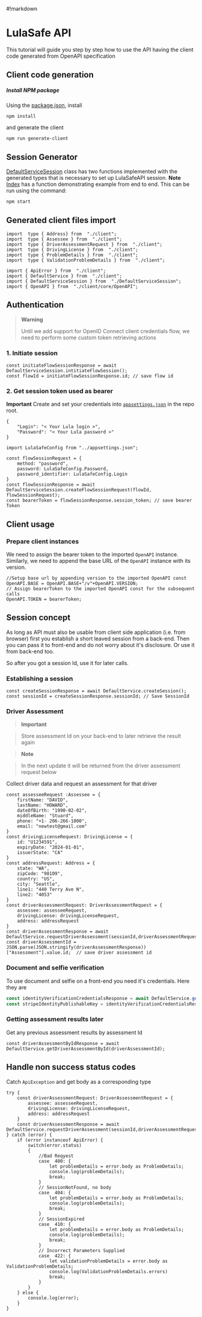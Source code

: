 
#!markdown

  

# LulaSafe API

This tutorial will guide you step by step how to use the API having the client code generated from OpenAPI specification

  

## Client code generation

  

##### Install NPM package
Using the [package.json](../samples/TypeScript/LulaSafe/package.json), install
  

```
npm install 
```
and generate the client

```
npm run generate-client
```
## Session Generator
[DefaultServiceSession](../samples/TypeScript/LulaSafe/src/DefaultServiceSession.ts) class has two functions implemented with the generated types that is necessary to set up LulaSafeAPI session.
**Note**
[Index](../samples/TypeScript/LulaSafe/src/index.ts) has a function demonstrating example from end to end. This can be run using the command:

```
npm start
```

## Generated client files import

``` 
import  type { Address} from  "./client";
import  type { Assessee } from  "./client";
import  type { DriverAssessmentRequest } from  "./client";
import  type { DrivingLicense } from  "./client";
import  type { ProblemDetails } from  "./client";
import  type { ValidationProblemDetails } from  "./client";

import { ApiError } from  "./client";
import { DefaultService } from  "./client";
import { DefaultServiceSession } from  "./DefaultServiceSession";
import { OpenAPI } from  "./client/core/OpenAPI"; 
```

## Authentication

>  **Warning**
>
> Until we add support for OpenID Connect client credentials flow, we need to perform some custom token retrieving actions

  

### 1. Initiate session
  
``` 
const initiateFlowSessionResponse = await DefaultServiceSession.intitiateFlowSession();
const flowId = initiateFlowSessionResponse.id; // save flow id
```
  
### 2. Get session token used as bearer

**Important**
Create and set your credentials into [`appsettings.json`](../appsettings.json) in the repo root.
```
{
    "Login": "< Your Lula login >",
    "Password": "< Your Lula password >"
}
```
``` 
import LulaSafeConfig from "../appsettings.json";

const flowSessionRequest = {
    method: "password",
    password: LulaSafeConfig.Password,
    password_identifier: LulaSafeConfig.Login
}
const flowSessionResponse = await DefaultServiceSession.createFlowSessionRequest(flowId, flowSessionRequest);
const bearerToken = flowSessionResponse.session_token; // save bearer Token
```

## Client usage

  

### Prepare client instances
We need to assign the bearer token to the imported `OpenAPI` instance.
Similarly, we need to append the base URL of the  `OpenAPI` instance with its version.
``` 
//Setup base url by appending version to the imported OpenAPI const
OpenAPI.BASE = OpenAPI.BASE+"/v"+OpenAPI.VERSION;
// Assign bearerToken to the imported OpenAPI const for the subsequent calls
OpenAPI.TOKEN = bearerToken; 
```


## Session concept
As long as API must also be usable from client side application (i.e. from browser) first you establish a short leaved session from a back-end. Then you can pass it to front-end and do not worry about it's disclosure. Or use it from back-end too.

So after you got a session Id, use it for later calls.

### Establishing a session

``` 
const createSessionResponse = await DefaultService.createSession();
const sessionId = createSessionResponse.sessionId; // Save SessionId
```

### Driver Assessment

>  **Important**

>

> Store assessment Id on your back-end to later retrieve the result again

  

>  **Note**

>

> In the next update it will be returned from the driver assessment request below

Collect driver data and request an assessment for that driver

``` 
const assesseeRequest :Assessee = {
    firstName: "DAVID",
    lastName: "HOWARD",
    dateOfBirth: "1990-02-02",
    middleName: "Stuard",
    phone: "+1- 206-266-1000",
    email: "newtest@gmail.com"
}
const drivingLicenseRequest: DrivingLicense = {
    id: "U1234591",
    expiryDate: "2024-01-01",
    issuerState: "CA"
}
const addressRequest: Address = {
    state: "WA",
    zipCode: "98109",
    country: "US",
    city: "Seattle",
    line1: "440 Terry Ave N",
    line2: "4053"
}
const driverAssessmentRequest: DriverAssessmentRequest = {
    assessee: assesseeRequest,
    drivingLicense: drivingLicenseRequest,
    address: addressRequest
}
const driverAssessmentResponse = await DefaultService.requestDriverAssessment(sessionId,driverAssessmentRequest);
const driverAssessmentId = JSON.parse(JSON.stringify(driverAssessmentResponse))["Assessment"].value.id;  // save driver assessment id

```
 
### Document and selfie verification

To use document and selfie on a front-end you need it's credentials. Here they are

``` TypeScript
const identityVerificationCredentialsResponse = await DefaultService.getStripeIdentityVerificationCredentials(sessionId, driverAssessmentId);
const stripeIdentityPublishableKey = identityVerificationCredentialsResponse.StripeIdentityPublishableKey;
```

### Getting assessment results later

Get any previous assessment results by assessment Id

``` 
const driverAssessmentByIdResponse = await DefaultService.getDriverAssessmentById(driverAssessmentId);
```

## Handle non success status codes

Catch `ApiException` and get body as a corresponding type
```
try {
    const driverAssessmentRequest: DriverAssessmentRequest = {
        assessee: assesseeRequest,
        drivingLicense: drivingLicenseRequest,
        address: addressRequest
    }
    const driverAssessmentResponse = await DefaultService.requestDriverAssessment(sessionId,driverAssessmentRequest);
} catch (error) {
    if (error instanceof ApiError) {
        switch(error.status)
        {
            //Bad Reqyest
            case  400: {
                let problemDetails = error.body as ProblemDetails;
                console.log(problemDetails);
                break;
            }
            // SessionNotFound, no body
            case  404: {
                let problemDetails = error.body as ProblemDetails;
                console.log(problemDetails);
                break;
            }
            // SessionExpired
            case  410: {
                let problemDetails = error.body as ProblemDetails;
                console.log(problemDetails);
                break;
            }
            // Incorrect Parameters Supplied
            case  422: {
                let validationProblemDetails = error.body as ValidationProblemDetails;
                console.log(ValidationProblemDetails.errors)
                break;
            }
        }
    } else {
        console.log(error);
    }
}
```
